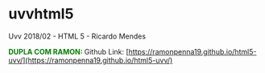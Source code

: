 # uvvhtml5
Uvv 2018/02 - HTML 5 - Ricardo Mendes



<font color="green" style='font-weight:bold;'> DUPLA COM RAMON: </font>  Github Link: [https://ramonpenna19.github.io/html5-uvv/](https://ramonpenna19.github.io/html5-uvv/) 
